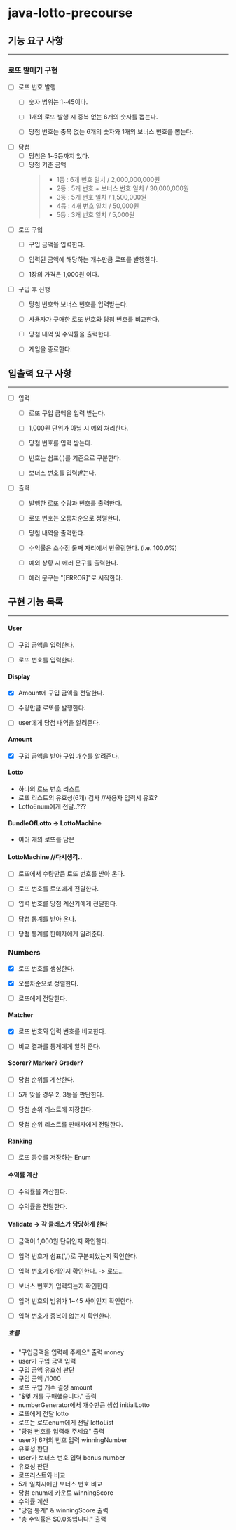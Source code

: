 # java-lotto-precourse

## 기능 요구 사항
* * * * * * * * * * * 
### 로또 발매기 구현
- [ ] 로또 번호 발행
    - [ ] 숫자 범위는 1~45이다.
    - [ ] 1개의 로또 발행 시 중복 없는 6개의 숫자를 뽑는다.
    - [ ] 당첨 번호는 중복 없는 6개의 숫자와 1개의 보너스 번호를 뽑는다.


- [ ] 당첨
  - [ ] 당첨은 1~5등까지 있다.
  - [ ] 당첨 기준 금액
    > - 1등 : 6개 번호 일치 / 2,000,000,000원
    > - 2등 : 5개 번호 + 보너스 번호 일치 / 30,000,000원
    > - 3등 : 5개 번호 일치 / 1,500,000원
    > - 4등 : 4개 번호 일치 / 50,000원
    > - 5등 : 3개 번호 일치 / 5,000원

- [ ] 로또 구입
  - [ ] 구입 금액을 입력한다.
  - [ ] 입력된 금액에 해당하는 개수만큼 로또를 발행한다.
  - [ ] 1장의 가격은 1,000원 이다.


- [ ] 구입 후 진행
  - [ ] 당첨 번호와 보너스 번호를 입력받는다.
  - [ ] 사용자가 구매한 로또 번호와 당첨 번호를 비교한다.
  - [ ] 당첨 내역 및 수익률을 출력한다.
  - [ ] 게임을 종료한다.



## 입출력 요구 사항
* * * * * * * * * * * 
- [ ] 입력
  - [ ] 로또 구입 금액을 입력 받는다.
  - [ ] 1,000원 단위가 아닐 시 예외 처리한다.
  - [ ] 당첨 번호를 입력 받는다.
  - [ ] 번호는 쉼표(,)를 기준으로 구분한다.
  - [ ] 보너스 번호를 입력받는다.


- [ ] 출력
  - [ ] 발행한 로또 수량과 번호를 출력한다.
  - [ ] 로또 번호는 오름차순으로 정렬한다.
  - [ ] 당첨 내역을 출력한다.
  - [ ] 수익률은 소수점 둘째 자리에서 반올림한다. (i.e. 100.0%)
  - [ ] 예외 상황 시 에러 문구를 출력한다.
  - [ ] 에러 문구는 "[ERROR]"로 시작한다.


## 구현 기능 목록
* * * * * * * * * * * 
#### User
- [ ] 구입 금액을 입력한다.
- [ ] 로또 번호를 입력한다.


#### Display
- [X] Amount에 구입 금액을 전달한다.
- [ ] 수량만큼 로또를 발행한다.
- [ ] user에게 당첨 내역을 알려준다.


#### Amount
- [X] 구입 금액을 받아 구입 개수를 알려준다.


#### Lotto
- 하나의 로또 번호 리스트
- 로또 리스트의 유효성(6개) 검사 //사용자 입력시 유효?
- LottoEnum에게 전달..???


#### BundleOfLotto -> LottoMachine
- 여러 개의 로또를 담은 



#### LottoMachine //다시생각..
- [ ] 로또에서 수량만큼 로또 번호를 받아 온다.
- [ ] 로또 번호를 로또에게 전달한다.
- [ ] 입력 번호를 당첨 계산기에게 전달한다.
- [ ] 당첨 통계를 받아 온다.
- [ ] 당첨 통계를 판매자에게 알려준다.


### Numbers 
- [X] 로또 번호를 생성한다.
- [X] 오름차순으로 정렬한다.
- [ ] 로또에게 전달한다.


#### Matcher
- [X] 로또 번호와 입력 번호를 비교한다.
- [ ] 비교 결과를 통계에게 알려 준다.


#### Scorer? Marker? Grader?
- [ ] 당첨 순위를 계산한다.
- [ ] 5개 맞을 경우 2, 3등을 판단한다.
- [ ] 당첨 순위 리스트에 저장한다.
- [ ] 당첨 순위 리스트를 판매자에게 전달한다.


#### Ranking
- [ ] 로또 등수를 저장하는 Enum


#### 수익률 계산
- [ ] 수익률을 계산한다.
- [ ] 수익률을 전달한다.


#### Validate -> 각 클래스가 담당하게 한다
- [ ] 금액이 1,000원 단위인지 확인한다.
- [ ] 입력 번호가 쉼표(',')로 구분되었는지 확인한다.
- [ ] 입력 번호가 6개인지 확인한다. -> 로또...
- [ ] 보너스 번호가 입력되는지 확인한다.
- [ ] 입력 번호의 범위가 1~45 사이인지 확인한다.
- [ ] 입력 번호가 중복이 없는지 확인한다.


##### 흐름
- "구입금액을 입력해 주세요" 출력 money
- user가 구입 금액 입력
- 구입 금액 유효성 판단
- 구입 금액 /1000
- 로또 구입 개수 결정 amount
- "$몇 개를 구매했습니다." 출력
- numberGenerator에서 개수만큼 생성 initialLotto
- 로또에게 전달 lotto
- 로또는 로또enum에게 전달 lottoList
- "당첨 번호를 입력해 주세요" 출력
- user가 6개의 번호 입력 winningNumber
- 유효성 판단
- user가 보너스 번호 입력 bonus number
- 유효성 판단
- 로또리스트와 비교
- 5개 일치시에만 보너스 번호 비교
- 당첨 enum에 카운트 winningScore
- 수익률 계산
- "당첨 통계" & winningScore 출력
- "총 수익률은 $0.0%입니다." 출력
